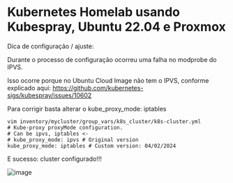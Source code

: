 # Kubernetes Homelab usando Kubespray, Ubuntu 22.04 e Proxmox

Dica de configuração / ajuste:

Durante o processo de configuração ocorreu uma falha no modprobe do IPVS.

Isso ocorre porque no Ubuntu Cloud Image não tem o IPVS, conforme explicado aqui: https://github.com/kubernetes-sigs/kubespray/issues/10602

Para corrigir basta alterar o kube_proxy_mode: iptables

```
vim inventory/mycluster/group_vars/k8s_cluster/k8s-cluster.yml
# Kube-proxy proxyMode configuration.
# Can be ipvs, iptables <-
# kube_proxy_mode: ipvs # Original version
kube_proxy_mode: iptables # Custom version: 04/02/2024

```

E sucesso: cluster configurado!!!

![image](https://github.com/zecaoliveira/kubespray-pve-k8s/assets/42525959/b514a70e-ed84-40fe-9fdd-234b59dbb8d6)
